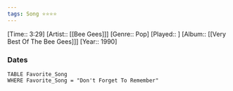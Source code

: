 ```yaml
---
tags: Song ⭐⭐⭐⭐ 
---
```

[Time:: 3:29]
[Artist:: [[Bee Gees]]]
[Genre:: Pop]
[Played:: ]
[Album:: [[Very Best Of The Bee Gees]]]
[Year:: 1990]
### Dates
````dataview
TABLE Favorite_Song
WHERE Favorite_Song = "Don't Forget To Remember"
````
